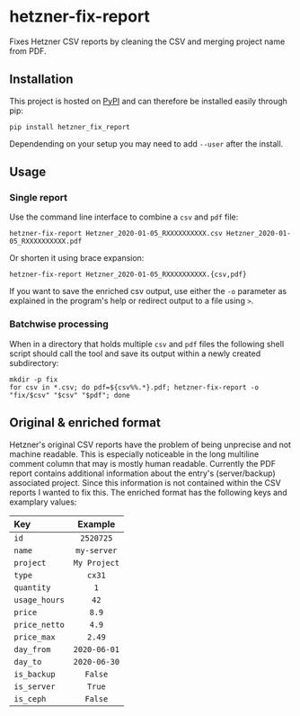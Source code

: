 # hetzner-fix-report
Fixes Hetzner CSV reports by cleaning the CSV and merging project name from PDF.

## Installation
This project is hosted on [PyPI](https://pypi.org/project/hetzner-fix-report/) and can therefore be installed easily through pip:

```
pip install hetzner_fix_report
```

Dependending on your setup you may need to add `--user` after the install.

## Usage
### Single report
Use the command line interface to combine a `csv` and `pdf` file:

```
hetzner-fix-report Hetzner_2020-01-05_RXXXXXXXXXX.csv Hetzner_2020-01-05_RXXXXXXXXXX.pdf
```

Or shorten it using brace expansion:

```
hetzner-fix-report Hetzner_2020-01-05_RXXXXXXXXXX.{csv,pdf}
```

If you want to save the enriched csv output, use either the `-o` parameter as explained in the program's help or redirect output to a file using `>`.

### Batchwise processing
When in a directory that holds multiple `csv` and `pdf` files the following shell script should call the tool and save its output within a newly created subdirectory:

```
mkdir -p fix
for csv in *.csv; do pdf=${csv%%.*}.pdf; hetzner-fix-report -o "fix/$csv" "$csv" "$pdf"; done
```

## Original & enriched format
Hetzner's original CSV reports have the problem of being unprecise and not machine readable.
This is especially noticeable in the long multiline comment column that may is mostly human readable.
Currently the PDF report contains additional information about the entry's (server/backup) associated project.
Since this information is not contained within the CSV reports I wanted to fix this.
The enriched format has the following keys and examplary values:

Key | Example
:-|:-:
`id` | `2520725`
`name` | `my-server`
`project` | `My Project`
`type` | `cx31`
`quantity` | `1`
`usage_hours` | `42`
`price` | `8.9`
`price_netto` | `4.9`
`price_max` | `2.49`
`day_from` | `2020-06-01`
`day_to` | `2020-06-30`
`is_backup` | `False`
`is_server` | `True`
`is_ceph` | `False`
